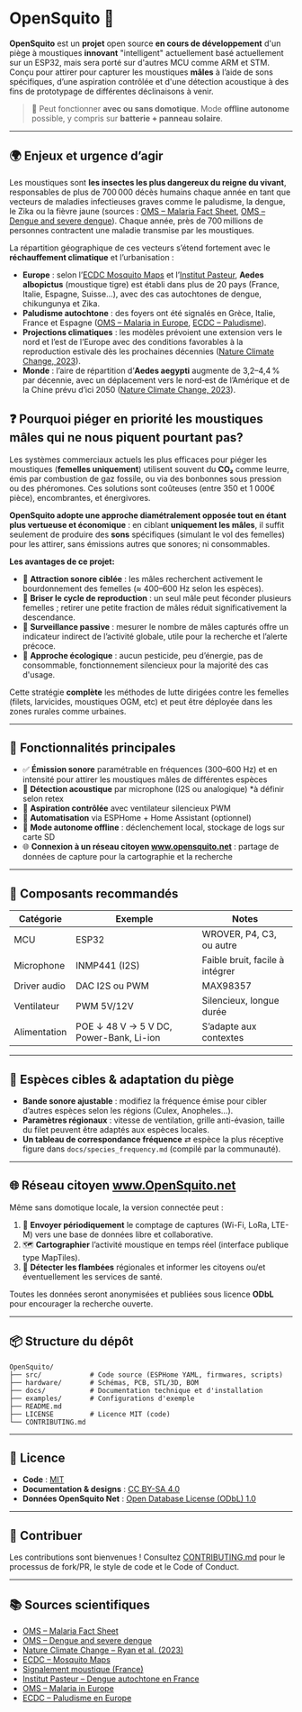 # OpenSquito 🦟

**OpenSquito** est un **projet** open source **en cours de développement** d'un piège à moustiques **innovant** "intelligent" actuellement basé actuellement sur un ESP32, mais sera porté sur d'autres MCU comme ARM et STM.
Conçu pour attirer pour capturer les moustiques **mâles** à l’aide de sons spécifiques, d’une aspiration contrôlée et d'une détection acoustique à des fins de prototypage de différentes déclinaisons à venir.

> 🔌 Peut fonctionner **avec ou sans domotique**. Mode **offline autonome** possible, y compris sur **batterie + panneau solaire**.

---

## 🌍 Enjeux et urgence d’agir

Les moustiques sont **les insectes les plus dangereux du reigne du vivant**, responsables de plus de 700 000 décès humains chaque année en tant que vecteurs de maladies infectieuses graves comme le paludisme, la dengue, le Zika ou la fièvre jaune (sources : [OMS – Malaria Fact Sheet](https://www.who.int/news-room/fact-sheets/detail/malaria), [OMS – Dengue and severe dengue](https://www.who.int/news-room/fact-sheets/detail/dengue-and-severe-dengue)). Chaque année, près de 700 millions de personnes contractent une maladie transmise par les moustiques.

La répartition géographique de ces vecteurs s’étend fortement avec le **réchauffement climatique** et l’urbanisation :

* **Europe** : selon l’[ECDC Mosquito Maps](https://www.ecdc.europa.eu/en/disease-vectors/surveillance-and-disease-data/mosquito-maps) et l’[Institut Pasteur](https://www.pasteur.fr/fr/espace-presse/documents-presse/dengue-france-cas-autochtone-2023), **Aedes albopictus** (moustique tigre) est établi dans plus de 20 pays (France, Italie, Espagne, Suisse…), avec des cas autochtones de dengue, chikungunya et Zika.
* **Paludisme autochtone** : des foyers ont été signalés en Grèce, Italie, France et Espagne ([OMS – Malaria in Europe](https://www.who.int/news-room/spotlight/malaria-now-and-then), [ECDC – Paludisme](https://www.ecdc.europa.eu/en/malaria/surveillance-and-disease-data)).
* **Projections climatiques** : les modèles prévoient une extension vers le nord et l’est de l’Europe avec des conditions favorables à la reproduction estivale dès les prochaines décennies ([Nature Climate Change, 2023](https://www.nature.com/articles/s41558-023-01895-0)).
* **Monde** : l’aire de répartition d’**Aedes aegypti** augmente de 3,2–4,4 % par décennie, avec un déplacement vers le nord‑est de l’Amérique et de la Chine prévu d’ici 2050 ([Nature Climate Change, 2023](https://www.nature.com/articles/s41558-023-01895-0)).

## ❓ Pourquoi piéger en priorité les moustiques mâles qui ne nous piquent pourtant pas?

Les systèmes commerciaux actuels les plus efficaces pour piéger les moustiques (**femelles uniquement**) utilisent souvent du **CO₂** comme leurre, émis par combustion de gaz fossile, ou via des bonbonnes sous pression ou des phéromones. Ces solutions sont coûteuses (entre 350 et 1 000€ pièce), encombrantes, et énergivores.

**OpenSquito adopte une approche diamétralement opposée tout en étant plus vertueuse et économique** : en ciblant **uniquement les mâles**, il suffit seulement de produire des **sons** spécifiques (simulant le vol des femelles) pour les attirer, sans émissions autres que sonores; ni consommables.

**Les avantages de ce projet:** 

* 🎯 **Attraction sonore ciblée** : les mâles recherchent activement le bourdonnement des femelles (≈ 400–600 Hz selon les espèces). 
* 🚫 **Briser le cycle de reproduction** : un seul mâle peut féconder plusieurs femelles ; retirer une petite fraction de mâles réduit significativement la descendance.
* 🧪 **Surveillance passive** : mesurer le nombre de mâles capturés offre un indicateur indirect de l’activité globale, utile pour la recherche et l’alerte précoce.
* 🌱 **Approche écologique** : aucun pesticide, peu d’énergie, pas de consommable, fonctionnement silencieux pour la majorité des cas d'usage. 

Cette stratégie **complète** les méthodes de lutte dirigées contre les femelles (filets, larvicides, moustiques OGM, etc) et peut être déployée dans les zones rurales comme urbaines.

---

## 🔧 Fonctionnalités principales

* ✅ **Émission sonore** paramétrable en fréquences (300–600 Hz) et en intensité pour attirer les moustiques mâles de différentes espèces
* 🎤 **Détection acoustique** par microphone (I2S ou analogique) *à définir selon retex
* 💨 **Aspiration contrôlée** avec ventilateur silencieux PWM
* 🧠 **Automatisation** via ESPHome + Home Assistant (optionnel)
* 🔋 **Mode autonome offline** : déclenchement local, stockage de logs sur carte SD
* 🌐 **Connexion à un réseau citoyen www.opensquito.net** : partage de données de capture pour la cartographie et la recherche

---

## 🧩 Composants recommandés

| Catégorie    | Exemple                                 | Notes                           |
| ------------ | --------------------------------------- | ------------------------------- |
| MCU          | ESP32                                   | WROVER, P4, C3, ou autre        |
| Microphone   | INMP441 (I2S)                           | Faible bruit, facile à intégrer |
| Driver audio | DAC I2S ou PWM                          | MAX98357                        |
| Ventilateur  | PWM 5V/12V                              | Silencieux, longue durée        |
| Alimentation | POE ↓ 48 V → 5 V DC, Power-Bank, Li-ion | S’adapte aux contextes          |

---

## 🦟 Espèces cibles & adaptation du piège

* **Bande sonore ajustable** : modifiez la fréquence émise pour cibler d’autres espèces selon les régions (Culex, Anopheles…).
* **Paramètres régionaux** : vitesse de ventilation, grille anti-évasion, taille du filet peuvent être adaptés aux espèces locales.
* **Un tableau de correspondance fréquence** ⇄ espèce la plus réceptive figure dans `docs/species_frequency.md` (compilé par la communauté).

---

## 🌐 Réseau citoyen www.OpenSquito.net

Même sans domotique locale, la version connectée peut :

1. 📡 **Envoyer périodiquement** le comptage de captures (Wi-Fi, LoRa, LTE-M) vers une base de données libre et collaborative.
2. 🗺️ **Cartographier** l’activité moustique en temps réel (interface publique type MapTiles).
3. 🔔 **Détecter les flambées** régionales et informer les citoyens ou/et éventuellement les services de santé.

Toutes les données seront anonymisées et publiées sous licence **ODbL** pour encourager la recherche ouverte.

---

## 📦 Structure du dépôt

```text
OpenSquito/
├── src/            # Code source (ESPHome YAML, firmwares, scripts)
├── hardware/       # Schémas, PCB, STL/3D, BOM
├── docs/           # Documentation technique et d'installation
├── examples/       # Configurations d'exemple
├── README.md
├── LICENSE         # Licence MIT (code)
└── CONTRIBUTING.md
```

---

## 📜 Licence

* **Code** : [MIT](./LICENSE)
* **Documentation & designs** : [CC BY-SA 4.0](https://creativecommons.org/licenses/by-sa/4.0/)
* **Données OpenSquito Net** : [Open Database License (ODbL) 1.0](https://opendatacommons.org/licenses/odbl/)

---

## 🤝 Contribuer

Les contributions sont bienvenues ! Consultez [CONTRIBUTING.md](./CONTRIBUTING.md) pour le processus de fork/PR, le style de code et le Code of Conduct.

---

## 📚 Sources scientifiques

* [OMS – Malaria Fact Sheet](https://www.who.int/news-room/fact-sheets/detail/malaria)
* [OMS – Dengue and severe dengue](https://www.who.int/news-room/fact-sheets/detail/dengue-and-severe-dengue)
* [Nature Climate Change – Ryan et al. (2023)](https://www.nature.com/articles/s41558-023-01895-0)
* [ECDC – Mosquito Maps](https://www.ecdc.europa.eu/en/disease-vectors/surveillance-and-disease-data/mosquito-maps)
* [Signalement moustique (France)](https://www.signalement-moustique.fr)
* [Institut Pasteur – Dengue autochtone en France](https://www.pasteur.fr/fr/espace-presse/documents-presse/dengue-france-cas-autochtone-2023)
* [OMS – Malaria in Europe](https://www.who.int/news-room/spotlight/malaria-now-and-then)
* [ECDC – Paludisme en Europe](https://www.ecdc.europa.eu/en/malaria/surveillance-and-disease-data)

